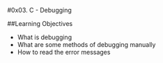 #0x03. C - Debugging

##Learning Objectives

* What is debugging
* What are some methods of debugging manually
* How to read the error messages
